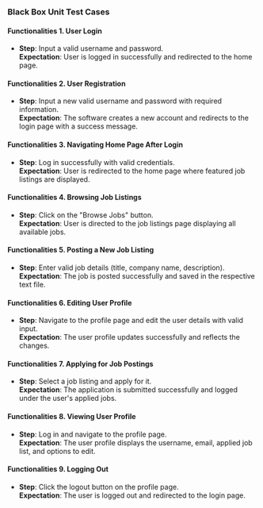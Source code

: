 ### Black Box Unit Test Cases  

#### Functionalities 1. User Login  
- **Step**: Input a valid username and password.  
  **Expectation**: User is logged in successfully and redirected to the home page.  


#### Functionalities 2. User Registration  
- **Step**: Input a new valid username and password with required information.  
  **Expectation**: The software creates a new account and redirects to the login page with a success message.  

#### Functionalities 3. Navigating Home Page After Login  
- **Step**: Log in successfully with valid credentials.  
  **Expectation**: User is redirected to the home page where featured job listings are displayed.  


#### Functionalities 4. Browsing Job Listings  
- **Step**: Click on the "Browse Jobs" button.  
  **Expectation**: User is directed to the job listings page displaying all available jobs.  


#### Functionalities 5. Posting a New Job Listing  
- **Step**: Enter valid job details (title, company name, description).  
  **Expectation**: The job is posted successfully and saved in the respective text file.  


#### Functionalities 6. Editing User Profile  
- **Step**: Navigate to the profile page and edit the user details with valid input.  
  **Expectation**: The user profile updates successfully and reflects the changes.  

#### Functionalities 7. Applying for Job Postings  
- **Step**: Select a job listing and apply for it.  
  **Expectation**: The application is submitted successfully and logged under the user's applied jobs.  


#### Functionalities 8. Viewing User Profile  
- **Step**: Log in and navigate to the profile page.  
  **Expectation**: The user profile displays the username, email, applied job list, and options to edit.  

#### Functionalities 9. Logging Out  
- **Step**: Click the logout button on the profile page.  
  **Expectation**: The user is logged out and redirected to the login page.  
